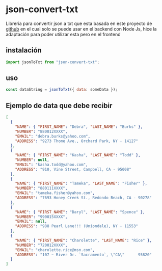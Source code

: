 # json-convert-txt

Libreria para convertir json a txt que esta basada en este proyecto de [github](https://github.com/vprince001/json_to_txt) en el cual solo se puede usar en el backend con Node Js, hice la adaptación para poder utilizar esta pero en el frontend

## instalación

```js
import jsonToTxt from "json-convert-txt";
```

## uso

```js
const dataString = jsonToTxt({ data: someData });
```

## Ejemplo de data que debe recibir

```json
[
  {
    "NAME": { "FIRST_NAME": "Debra", "LAST_NAME": "Burks" },
    "NUMBER": "880012XXXX",
    "EMAIL": "debra.burks@yahoo.com",
    "ADDRESS": "9273 Thome Ave., Orchard Park, NY - 14127"
  },
  {
    "NAME": { "FIRST_NAME": "Kasha", "LAST_NAME": "Todd" },
    "NUMBER": null,
    "EMAIL": "kasha.todd@yahoo.com",
    "ADDRESS": "910, Vine Street, Campbell, CA - 95008"
  },
  {
    "NAME": { "FIRST_NAME": "Tameka", "LAST_NAME": "Fisher" },
    "NUMBER": "880111XXXX",
    "EMAIL": "tameka.fisher@yahoo.com",
    "ADDRESS": "7693 Honey Creek St., Redondo Beach, CA - 90278"
  },
  {
    "NAME": { "FIRST_NAME": "Daryl", "LAST_NAME": "Spence" },
    "NUMBER": "990015XXXX",
    "EMAIL": null,
    "ADDRESS": "988 Pearl Lane!!! (Uniondale), NY - 11553"
  },
  {
    "NAME": { "FIRST_NAME": "Charolette", "LAST_NAME": "Rice" },
    "NUMBER": "720012XXXX",
    "EMAIL": "charolette.rice@msn.com",
    "ADDRESS": "107 ~ River Dr. `Sacramento`, \"CA\"      95820"
  }
]
```

